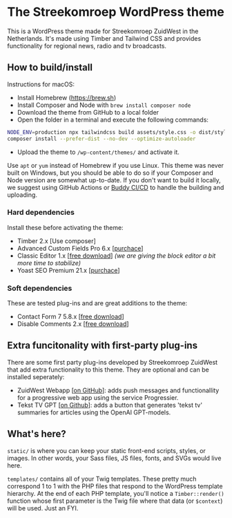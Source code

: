 # The Streekomroep WordPress theme

This is a WordPress theme made for Streekomroep ZuidWest in the Netherlands. It's made using Timber and Tailwind CSS and provides functionality for regional news, radio and tv broadcasts.

## How to build/install
Instructions for macOS:
- Install Homebrew (https://brew.sh)
- Install Composer and Node with `brew install composer node`
- Download the theme from GitHub to a local folder
- Open the folder in a terminal and execute the following commands:

```bash
NODE_ENV=production npx tailwindcss build assets/style.css -o dist/style.css --minify
composer install --prefer-dist --no-dev --optimize-autoloader
```
- Upload the theme to `/wp-content/themes/` and activate it.

Use `apt` or `yum` instead of Homebrew if you use Linux. This theme was never built on Windows, but you should be able to do so if your Composer and Node version are somewhat up-to-date. If you don't want to build it locally, we suggest using GitHub Actions or [Buddy CI/CD](https://buddy.works/) to handle the building and uploading.

### Hard dependencies
Install these before activating the theme:
- Timber 2.x [Use composer]
- Advanced Custom Fields Pro 6.x [[purchace](https://www.advancedcustomfields.com/pro/)]
- Classic Editor 1.x [[free download](https://wordpress.org/plugins/classic-editor/)] _(we are giving the block editor a bit more time to stabilize)_
- Yoast SEO Premium 21.x [[purchace](https://yoast.com/wordpress/plugins/seo/)]

### Soft dependencies
These are tested plug-ins and are great additions to the theme:
- Contact Form 7 5.8.x [[free download](https://wordpress.org/plugins/contact-form-7/)]
- Disable Comments 2.x [[free download](https://wordpress.org/plugins/disable-comments/)]

## Extra funcitonality with first-party plug-ins
There are some first party plug-ins developed by Streekomroep ZuidWest that add extra functionality to this theme. They are optional and can be installed seperately:
- ZuidWest Webapp [[on GitHub](https://github.com/oszuidwest/zw-webapp)]: adds push messages and functionallity for a progressive web app using the service Progressier.
- Tekst TV GPT [[on Github](https://github.com/oszuidwest/teksttvgpt)]: adds a button that generates 'tekst tv' summaries for articles using the OpenAI GPT-models.

## What's here?
`static/` is where you can keep your static front-end scripts, styles, or images. In other words, your Sass files, JS files, fonts, and SVGs would live here.

`templates/` contains all of your Twig templates. These pretty much correspond 1 to 1 with the PHP files that respond to the WordPress template hierarchy. At the end of each PHP template, you'll notice a `Timber::render()` function whose first parameter is the Twig file where that data (or `$context`) will be used. Just an FYI.